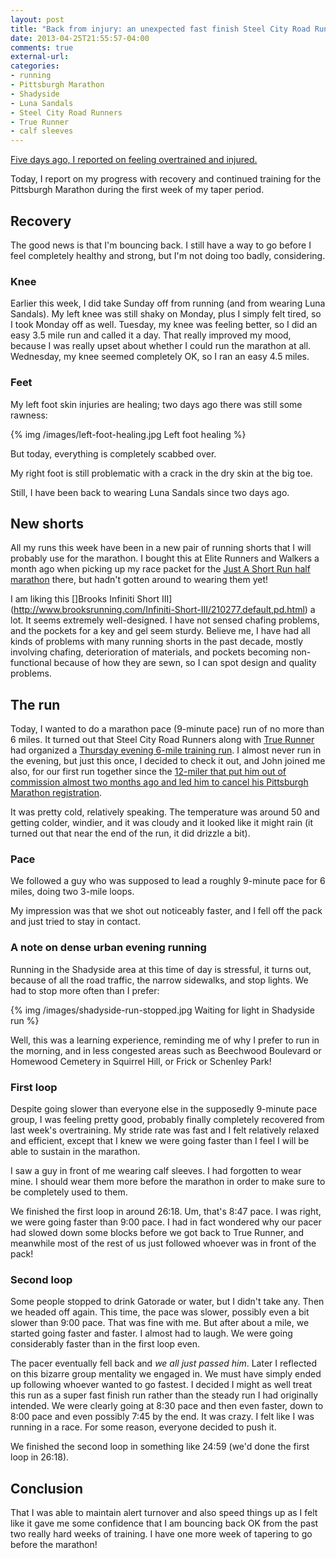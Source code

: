 ```yaml
---
layout: post
title: "Back from injury: an unexpected fast finish Steel City Road Runners training run"
date: 2013-04-25T21:55:57-04:00
comments: true
external-url: 
categories: 
- running
- Pittsburgh Marathon
- Shadyside
- Luna Sandals
- Steel City Road Runners
- True Runner
- calf sleeves
---
```

[Five days ago, I reported on feeling overtrained and injured.](/blog/2013/04/20/on-overtraining-and-feeling-injured-two-weeks-before-the-pittsburgh-marathon/)

Today, I report on my progress with recovery and continued training for the Pittsburgh Marathon during the first week of my taper period.

<!--more-->

## Recovery

The good news is that I'm bouncing back. I still have a way to go before I feel completely healthy and strong, but I'm not doing too badly, considering.

### Knee

Earlier this week, I did take Sunday off from running (and from wearing Luna Sandals). My left knee was still shaky on Monday, plus I simply felt tired, so I took Monday off as well. Tuesday, my knee was feeling better, so I did an easy 3.5 mile run and called it a day. That really improved my mood, because I was really upset about whether I could run the marathon at all. Wednesday, my knee seemed completely OK, so I ran an easy 4.5 miles.

### Feet

My left foot skin injuries are healing; two days ago there was still some rawness:

{% img /images/left-foot-healing.jpg Left foot healing %}

But today, everything is completely scabbed over.

My right foot is still problematic with a crack in the dry skin at the big toe.

Still, I have been back to wearing Luna Sandals since two days ago.

## New shorts

All my runs this week have been in a new pair of running shorts that I will probably use for the marathon. I bought this at Elite Runners and Walkers a month ago when picking up my race packet for the [Just A Short Run half marathon](/blog/2013/03/30/report-on-just-a-short-run-my-first-half-marathon-in-nine-years/) there, but hadn't gotten around to wearing them yet!

I am liking this []Brooks Infiniti Short III](http://www.brooksrunning.com/Infiniti-Short-III/210277,default,pd.html) a lot. It seems extremely well-designed. I have not sensed chafing problems, and the pockets for a key and gel seem sturdy. Believe me, I have had all kinds of problems with many running shorts in the past decade, mostly involving chafing, deterioration of materials, and pockets becoming non-functional because of how they are sewn, so I can spot design and quality problems.

## The run

Today, I wanted to do a marathon pace (9-minute pace) run of no more than 6 miles. It turned out that Steel City Road Runners along with [True Runner](http://www.truerunner.com/) had organized a [Thursday evening 6-mile training run](http://www.steelcityrrc.org/events?eventId=675354&EventViewMode=EventDetails). I almost never run in the evening, but just this once, I decided to check it out, and John joined me also, for our first run together since the [12-miler that put him out of commission almost two months ago and led him to cancel his Pittsburgh Marathon registration](/blog/2013/03/09/11-pittsburgh-bridge-crossings-in-one-12-mile-run/).

It was pretty cold, relatively speaking. The temperature was around 50 and getting colder, windier, and it was cloudy and it looked like it might rain (it turned out that near the end of the run, it did drizzle a bit).

### Pace

We followed a guy who was supposed to lead a roughly 9-minute pace for 6 miles, doing two 3-mile loops.

My impression was that we shot out noticeably faster, and I fell off the pack and just tried to stay in contact.

### A note on dense urban evening running

Running in the Shadyside area at this time of day is stressful, it turns out, because of all the road traffic, the narrow sidewalks, and stop lights. We had to stop more often than I prefer:

{% img /images/shadyside-run-stopped.jpg Waiting for light in Shadyside run %}

Well, this was a learning experience, reminding me of why I prefer to run in the morning, and in less congested areas such as Beechwood Boulevard or Homewood Cemetery in Squirrel Hill, or Frick or Schenley Park!

### First loop

Despite going slower than everyone else in the supposedly 9-minute pace group, I was feeling pretty good, probably finally completely recovered from last week's overtraining. My stride rate was fast and I felt relatively relaxed and efficient, except that I knew we were going faster than I feel I will be able to sustain in the marathon.

I saw a guy in front of me wearing calf sleeves. I had forgotten to wear mine. I should wear them more before the marathon in order to make sure to be completely used to them.

We finished the first loop in around 26:18. Um, that's 8:47 pace. I was right, we were going faster than 9:00 pace. I had in fact wondered why our pacer had slowed down some blocks before we got back to True Runner, and meanwhile most of the rest of us just followed whoever was in front of the pack!

### Second loop

Some people stopped to drink Gatorade or water, but I didn't take any. Then we headed off again. This time, the pace was slower, possibly even a bit slower than 9:00 pace. That was fine with me. But after about a mile, we started going faster and faster. I almost had to laugh. We were going considerably faster than in the first loop even.

The pacer eventually fell back and *we all just passed him*. Later I reflected on this bizarre group mentality we engaged in. We must have simply ended up following whoever wanted to go fastest. I decided I might as well treat this run as a super fast finish run rather than the steady run I had originally intended. We were clearly going at 8:30 pace and then even faster, down to 8:00 pace and even possibly 7:45 by the end. It was crazy. I felt like I was running in a race. For some reason, everyone decided to push it.

We finished the second loop in something like 24:59 (we'd done the first loop in 26:18).

## Conclusion

That I was able to maintain alert turnover and also speed things up as I felt like it gave me some confidence that I am bouncing back OK from the past two really hard weeks of training. I have one more week of tapering to go before the marathon!
